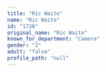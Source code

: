 ```yaml
---
title: "Ric Waite"
name: "Ric Waite"
id: "1728"
original_name: "Ric Waite"
known_for_department: "Camera"
gender: "2"
adult: "false"
profile_path: "null"
---
```

